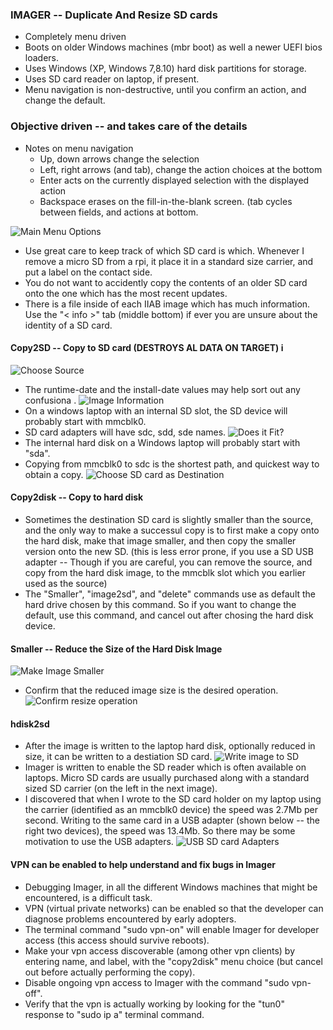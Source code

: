 ### IMAGER -- Duplicate And Resize SD cards
* Completely menu driven
* Boots on older Windows machines (mbr boot) as well a newer UEFI bios loaders.
* Uses Windows (XP, Windows 7,8.10) hard disk partitions for storage.
* Uses SD card reader on laptop, if present.
* Menu navigation is non-destructive, until you confirm an action, and change the default.

### Objective driven -- and takes care of the details
* Notes on menu navigation
  * Up, down arrows change the selection
  * Left, right  arrows (and tab), change the action choices at the bottom
  * Enter acts on the currently displayed selection with the displayed action
  * Backspace erases on the fill-in-the-blank screen. (tab cycles between fields, and actions at bottom.

![Main Menu Options](menu.png)
* Use great care to keep track of which SD card is which. Whenever I remove a micro SD from a rpi, it place it in a standard size carrier, and put a label on the contact side.
* You do not want to accidently copy the contents of an older SD card onto the one which has the most recent updates.
* There is a file inside of each IIAB image which has much information. Use the "\< info \>"  tab (middle bottom) if ever you are unsure about the identity of a SD card.

#### Copy2SD -- Copy to SD card (DESTROYS AL DATA ON TARGET) i
![Choose Source](selectSource.png) 
* The runtime-date and the install-date values may help sort out any confusiona
.
![Image Information](ini.png)
* On a windows laptop with an internal SD slot, the SD device will probably start with mmcblk0.
* SD card adapters will have sdc, sdd, sde names.
![Does it Fit?](nofit.png)
* The internal hard disk on a Windows laptop will probably start with "sda".
* Copying from mmcblk0 to sdc is the shortest path, and quickest way to obtain a copy.
![Choose SD card as Destination](choose_device.png)

#### Copy2disk -- Copy to hard disk
* Sometimes the destination SD card is slightly smaller than the source, and the only way to make a successul copy is to first make a copy onto the hard disk, make that image smaller, and then copy the smaller version onto the new SD. (this is less error prone, if you use a SD USB adapter -- Though if you are careful, you can remove the source, and copy from the hard disk image, to the mmcblk slot which you earlier used as the source)
* The "Smaller", "image2sd", and "delete" commands use as default the hard drive chosen by this command. So if you want to change the default, use this command, and cancel out after chosing the hard disk device.

#### Smaller -- Reduce the Size of the Hard Disk Image
![Make Image Smaller](minify.png)
* Confirm that the reduced image size is the desired operation.
![Confirm resize operation](min.png)

#### hdisk2sd
* After the image is written to the laptop hard disk, optionally reduced in size, it can be written to a destiation SD card.
![Write image to SD](img2sd.png)
* Imager is written to enable the SD reader which is often available on laptops. Micro SD cards are usually purchased along with a standard sized SD carrier (on the left in the next image).
* I discovered that when I wrote to the SD card holder on my laptop using the carrier (identified as an mmcblk0 device) the speed was 2.7Mb per second. Writing to the same card in a USB adapter (shown below -- the right two devices), the speed was 13.4Mb. So there may be some motivation to use the USB adapters.
![USB SD card Adapters](adapter_choice.jpg)

#### VPN can be enabled to help understand and fix bugs in Imager
* Debugging Imager, in all the different Windows machines that might be encountered, is a difficult task.
* VPN (virtual private networks) can be enabled so that the developer can diagnose problems encountered by early adopters.
* The terminal command "sudo vpn-on" will enable Imager for developer access (this access should survive reboots).
* Make your vpn access discoverable (among other vpn clients) by entering name, and label, with the "copy2disk" menu choice (but cancel out before actually performing the copy).
* Disable ongoing vpn access to Imager with the command "sudo vpn-off".
* Verify that the vpn is actually working by looking for the "tun0" response to "sudo ip a" terminal command.
